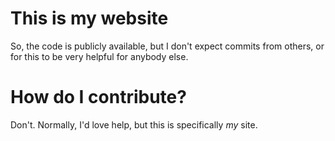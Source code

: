 # This is my website
So, the code is publicly available, but I don't expect commits from others, or for this to be very helpful for anybody else.

# How do I contribute?
Don't. Normally, I'd love help, but this is specifically _my_ site.